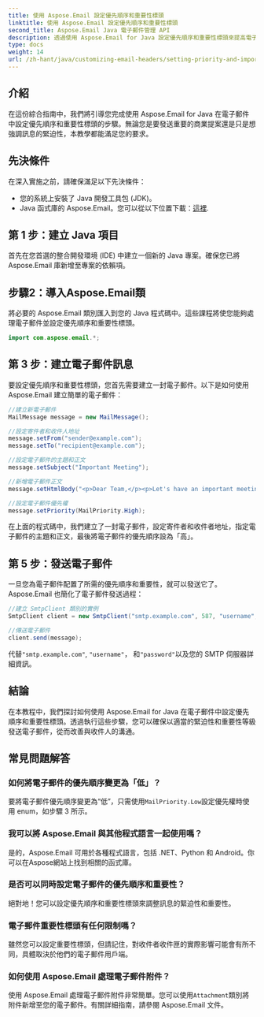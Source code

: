 ```yaml
---
title: 使用 Aspose.Email 設定優先順序和重要性標頭
linktitle: 使用 Aspose.Email 設定優先順序和重要性標頭
second_title: Aspose.Email Java 電子郵件管理 API
description: 透過使用 Aspose.Email for Java 設定優先順序和重要性標頭來提高電子郵件的影響力。透過本逐步指南了解具體操作方法。
type: docs
weight: 14
url: /zh-hant/java/customizing-email-headers/setting-priority-and-importance-headers/
---
```


## 介紹

在這份綜合指南中，我們將引導您完成使用 Aspose.Email for Java 在電子郵件中設定優先順序和重要性標頭的步驟。無論您是要發送重要的商業提案還是只是想強調訊息的緊迫性，本教學都能滿足您的要求。

## 先決條件

在深入實施之前，請確保滿足以下先決條件：

- 您的系統上安裝了 Java 開發工具包 (JDK)。
-  Java 函式庫的 Aspose.Email。您可以從以下位置下載：[這裡](https://releases.aspose.com/email/java/).

## 第 1 步：建立 Java 項目

首先在您首選的整合開發環境 (IDE) 中建立一個新的 Java 專案。確保您已將 Aspose.Email 庫新增至專案的依賴項。

## 步驟2：導入Aspose.Email類

將必要的 Aspose.Email 類別匯入到您的 Java 程式碼中。這些課程將使您能夠處理電子郵件並設定優先順序和重要性標頭。

```java
import com.aspose.email.*;
```

## 第 3 步：建立電子郵件訊息

要設定優先順序和重要性標頭，您首先需要建立一封電子郵件。以下是如何使用 Aspose.Email 建立簡單的電子郵件：

```java
//建立新電子郵件
MailMessage message = new MailMessage();

//設定寄件者和收件人地址
message.setFrom("sender@example.com");
message.setTo("recipient@example.com");

//設定電子郵件的主題和正文
message.setSubject("Important Meeting");

//新增電子郵件正文
message.setHtmlBody("<p>Dear Team,</p><p>Let's have an important meeting tomorrow at 10 AM.</p>");

//設定電子郵件優先權
message.setPriority(MailPriority.High);
```

在上面的程式碼中，我們建立了一封電子郵件，設定寄件者和收件者地址，指定電子郵件的主題和正文，最後將電子郵件的優先順序設為「高」。

## 第 5 步：發送電子郵件

一旦您為電子郵件配置了所需的優先順序和重要性，就可以發送它了。 Aspose.Email 也簡化了電子郵件發送過程：

```java
//建立 SmtpClient 類別的實例
SmtpClient client = new SmtpClient("smtp.example.com", 587, "username", "password");

//傳送電子郵件
client.send(message);
```

代替`"smtp.example.com"`, `"username"`， 和`"password"`以及您的 SMTP 伺服器詳細資訊。

## 結論

在本教程中，我們探討如何使用 Aspose.Email for Java 在電子郵件中設定優先順序和重要性標頭。透過執行這些步驟，您可以確保以適當的緊迫性和重要性等級發送電子郵件，從而改善與收件人的溝通。

## 常見問題解答

### 如何將電子郵件的優先順序變更為「低」？

要將電子郵件優先順序變更為“低”，只需使用`MailPriority.Low`設定優先權時使用 enum，如步驟 3 所示。

### 我可以將 Aspose.Email 與其他程式語言一起使用嗎？

是的，Aspose.Email 可用於各種程式語言，包括 .NET、Python 和 Android。你可以在Aspose網站上找到相關的函式庫。

### 是否可以同時設定電子郵件的優先順序和重要性？

絕對地！您可以設定優先順序和重要性標頭來調整訊息的緊迫性和重要性。

### 電子郵件重要性標頭有任何限制嗎？

雖然您可以設定重要性標頭，但請記住，對收件者收件匣的實際影響可能會有所不同，具體取決於他們的電子郵件用戶端。

### 如何使用 Aspose.Email 處理電子郵件附件？

使用 Aspose.Email 處理電子郵件附件非常簡單。您可以使用`Attachment`類別將附件新增至您的電子郵件。有關詳細指南，請參閱 Aspose.Email 文件。